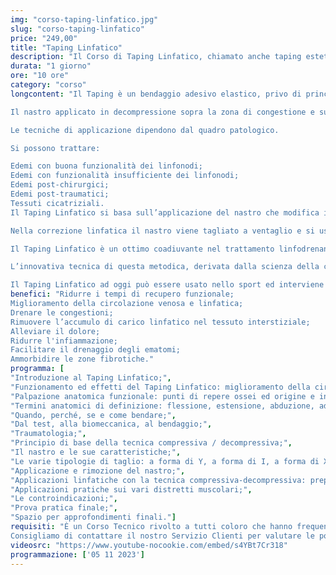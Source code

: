 ```yaml
---
img: "corso-taping-linfatico.jpg"
slug: "corso-taping-linfatico"
price: "249,00"
title: "Taping Linfatico"
description: "Il Corso di Taping Linfatico, chiamato anche taping estetico, ti insegnerà questa tecnica biomeccanica che a differenza di quello muscolare, utilizzando una tensione pari allo 0% e sfruttando l'azione sinergica del nastro applicato con il movimento corporeo, favorisce il rapporto tra vascolarizzazione e drenaggio linfatico."
durata: "1 giorno"
ore: "10 ore"
category: "corso"
longcontent: "Il Taping è un bendaggio adesivo elastico, privo di principi attivi farmaceutici, con effetto biomeccanico, che attiva il sistema circolatorio e linfatico.

Il nastro applicato in decompressione sopra la zona di congestione e sul percorso linfatico, svolge un’azione di normalizzazione della pressione idrostatica e osmotica. La corretta pressione sui vasi linfatici favorisce il drenaggio. Sollevando la cute, aumenta lo spazio interstiziale, e quindi migliora la circolazione e l’assorbimento dei liquidi e riduce la pressione sottocutanea. Il nastro esercita un drenaggio continuo per tutto il tempo dell’applicazione.

Le tecniche di applicazione dipendono dal quadro patologico.

Si possono trattare:

Edemi con buona funzionalità dei linfonodi;
Edemi con funzionalità insufficiente dei linfonodi;
Edemi post-chirurgici;
Edemi post-traumatici;
Tessuti cicatriziali.
Il Taping Linfatico si basa sull’applicazione del nastro che modifica in modo dinamico la compressione e decompressione dei vasi linfatici e vascolari. L’azione sinergica del nastro applicato e del movimento corporeo fa sì che si ripristini un “effetto pompa”, favorendo il rapporto tra vascolarizzazione e drenaggio linfatico.

Nella correzione linfatica il nastro viene tagliato a ventaglio e si usa una tensione pari allo 0%.

Il Taping Linfatico è un ottimo coadiuvante nel trattamento linfodrenante manuale, se applicato nel lasso di tempo che va da una seduta all’altra.

L’innovativa tecnica di questa metodica, derivata dalla scienza della chinesiologia, si basa sulle naturali capacità di guarigione del corpo, stimolate dall’attivazione del sistema “neuro-muscolare” e “neuro-sensoriale”, secondo i nuovi concetti di neuroscienza.

Il Taping Linfatico ad oggi può essere usato nello sport ed interviene positivamente sui principali traumi che possono verificarsi nelle diverse discipline e prevede protocolli di applicazione differenti. Infatti, facilita il drenaggio degli ematomi."
benefici: "Ridurre i tempi di recupero funzionale;
Miglioramento della circolazione venosa e linfatica;
Drenare le congestioni;
Rimuovere l’accumulo di carico linfatico nel tessuto interstiziale;
Alleviare il dolore;
Ridurre l'infiammazione;
Facilitare il drenaggio degli ematomi;
Ammorbidire le zone fibrotiche."
programma: [
"Introduzione al Taping Linfatico;",
"Funzionamento ed effetti del Taping Linfatico: miglioramento della circolazione sanguigna e linfatica;",
"Palpazione anatomica funzionale: punti di repere ossei ed origine e inserzione muscolare;",
"Termini anatomici di definizione: flessione, estensione, abduzione, adduzione, rotazione, pronazione, supinazione e circonduzione;",
"Quando, perché, se e come bendare;",
"Dal test, alla biomeccanica, al bendaggio;",
"Traumatologia;",
"Principio di base della tecnica compressiva / decompressiva;",
"Il nastro e le sue caratteristiche;",
"Le varie tipologie di taglio: a forma di Y, a forma di I, a forma di X, a forma di W;",
"Applicazione e rimozione del nastro;",
"Applicazioni linfatiche con la tecnica compressiva-decompressiva: preparazione e tensione del nastro;",
"Applicazioni pratiche sui vari distretti muscolari;",
"Le controindicazioni;",
"Prova pratica finale;",
"Spazio per approfondimenti finali."]
requisiti: "È un Corso Tecnico rivolto a tutti coloro che hanno frequentato il nostro Corso di Anatomia Palpatoria o che sono in possesso di una laurea in Scienze Motorie o Fisioterapia o un titolo similare. Sono consigliate le conoscenze di Linfodrenaggio e di Taping Muscolare.
Consigliamo di contattare il nostro Servizio Clienti per valutare le possibilità di accreditamento in base al proprio titolo."
videosrc: "https://www.youtube-nocookie.com/embed/s4YBt7Cr318"
programmazione: ['05 11 2023']    
---
```

